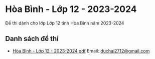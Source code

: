 # Hòa Bình - Lớp 12 - 2023-2024

Đề thi dành cho lớp Lớp 12 tỉnh Hòa Bình năm 2023-2024

## Danh sách đề thi

- [Hòa Bình - Lớp 12 - 2023-2024.pdf](Hòa%20Bình%20-%20Lớp%2012%20-%202023-2024.pdf)
Email: duchai2712@gmail.com

